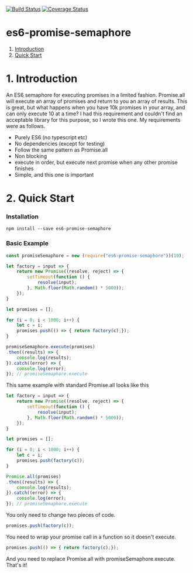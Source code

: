 [![Build Status](https://travis-ci.org/jlaustill/es6-promise-semaphore.svg?branch=master)](https://travis-ci.org/jlaustill/es6-promise-semaphore)
[![Coverage Status](https://coveralls.io/repos/github/jlaustill/es6-promise-semaphore/badge.svg?branch=master)](https://coveralls.io/github/jlaustill/es6-promise-semaphore?branch=master)

# es6-promise-semaphore
1. [Introduction](#1-introduction)
2. [Quick Start](#2-quick-start)


# 1. Introduction
An ES6 semaphore for executing promises in a limited fashion.  Promise.all will execute an array of promises and return
to you an array of results.  This is great, but what happens when you have 10k promises in your array, and can only
execute 10 at a time?  I had this requirement and couldn't find an acceptable library for this purpose, so I wrote this
one.  My requirements were as follows.

* Purely ES6 (no typescript etc)
* No dependencies (except for testing)
* Follow the same pattern as Promise.all
* Non blocking
* execute in order, but execute next promise when any other promise finishes
* Simple, and this one is important


# 2. Quick Start

### Installation
`npm install --save es6-promise-semaphore`

### Basic Example
```javascript
const promiseSemaphore = new (require("es6-promise-semaphore"))(10);

let factory = input => {
    return new Promise((resolve, reject) => {
        setTimeout(function () {
            resolve(input);
        }, Math.floor(Math.random() * 5000));
    });
}

let promises = [];

for (i = 0; i < 1000; i++) {
    let c = i;
    promises.push(() => { return factory(c);});
}

promiseSemaphore.execute(promises)
.then((results) => {
    console.log(results);
}).catch((error) => {
    console.log(error);
}); // promiseSemaphore.execute
```

This same example with standard Promise.all looks like this
```javascript
let factory = input => {
    return new Promise((resolve, reject) => {
        setTimeout(function () {
            resolve(input);
        }, Math.floor(Math.random() * 5000));
    });
}

let promises = [];

for (i = 0; i < 1000; i++) {
    let c = i;
    promises.push(factory(c));
}

Promise.all(promises)
.then((results) => {
    console.log(results);
}).catch((error) => {
    console.log(error);
}); // promiseSemaphore.execute
```

You only need to change two pieces of code.
```javascript
promises.push(factory(c));
```
You need to wrap your promise call in a function so it doesn't execute.
```javascript
promises.push(() => { return factory(c);});
```
And you need to replace Promise.all with promiseSemaphore.execute.  That's it!